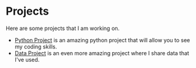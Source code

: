 # Projects

Here are some projects that I am working on. 

- [Python Project](./python_project/python_project.ipynb) is an amazing python project that will allow you to see my coding skills.
- [Data Project](./data_project/index.md) is an even more amazing project where I share data that I've used.